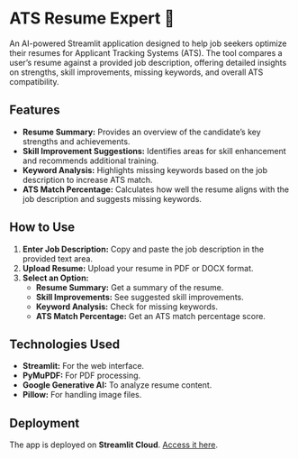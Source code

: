 <h1>ATS Resume Expert 📖</h1>
<p>
  An AI-powered Streamlit application designed to help job seekers optimize their resumes for Applicant Tracking Systems (ATS). 
  The tool compares a user’s resume against a provided job description, offering detailed insights on strengths, skill improvements, 
  missing keywords, and overall ATS compatibility.
</p>

<h2>Features</h2>
<ul>
  <li><strong>Resume Summary:</strong> Provides an overview of the candidate’s key strengths and achievements.</li>
  <li><strong>Skill Improvement Suggestions:</strong> Identifies areas for skill enhancement and recommends additional training.</li>
  <li><strong>Keyword Analysis:</strong> Highlights missing keywords based on the job description to increase ATS match.</li>
  <li><strong>ATS Match Percentage:</strong> Calculates how well the resume aligns with the job description and suggests missing keywords.</li>
</ul>

<h2>How to Use</h2>
<ol>
  <li><strong>Enter Job Description:</strong> Copy and paste the job description in the provided text area.</li>
  <li><strong>Upload Resume:</strong> Upload your resume in PDF or DOCX format.</li>
  <li><strong>Select an Option:</strong>
    <ul>
      <li><strong>Resume Summary:</strong> Get a summary of the resume.</li>
      <li><strong>Skill Improvements:</strong> See suggested skill improvements.</li>
      <li><strong>Keyword Analysis:</strong> Check for missing keywords.</li>
      <li><strong>ATS Match Percentage:</strong> Get an ATS match percentage score.</li>
    </ul>
  </li>
</ol>

<h2>Technologies Used</h2>
<ul>
  <li><strong>Streamlit:</strong> For the web interface.</li>
  <li><strong>PyMuPDF:</strong> For PDF processing.</li>
  <li><strong>Google Generative AI:</strong> To analyze resume content.</li>
  <li><strong>Pillow:</strong> For handling image files.</li>
</ul>

<h2>Deployment</h2>
<p>
  The app is deployed on <strong>Streamlit Cloud</strong>. <a href="https://yourats.streamlit.app/">Access it here</a>.
</p>
